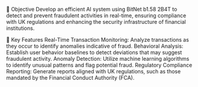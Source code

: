 🎯 Objective
Develop an efficient AI system using BitNet b1.58 2B4T to detect and prevent fraudulent activities in real-time, ensuring compliance with UK regulations and enhancing the security infrastructure of financial institutions.​

🧩 Key Features
Real-Time Transaction Monitoring: Analyze transactions as they occur to identify anomalies indicative of fraud.
Behavioral Analysis: Establish user behavior baselines to detect deviations that may suggest fraudulent activity.
Anomaly Detection: Utilize machine learning algorithms to identify unusual patterns and flag potential fraud.
Regulatory Compliance Reporting: Generate reports aligned with UK regulations, such as those mandated by the Financial Conduct Authority (FCA).​
